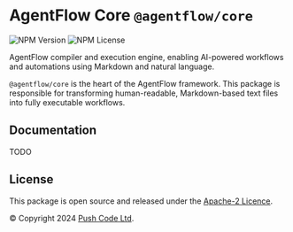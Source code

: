 # AgentFlow Core `@agentflow/core`

![NPM Version](https://img.shields.io/npm/v/%40agentflow%2Fcore?style=flat-square)
![NPM License](https://img.shields.io/npm/l/%40agentflow%2Fcore?style=flat-square)

AgentFlow compiler and execution engine, enabling AI-powered workflows and automations using Markdown and natural language.

`@agentflow/core` is the heart of the AgentFlow framework. This package is responsible for transforming human-readable, Markdown-based text files into fully executable workflows.

## Documentation

TODO

## License

This package is open source and released under the [Apache-2 Licence](https://github.com/lebrunel/agentflow/blob/master/LICENSE).

© Copyright 2024 [Push Code Ltd](https://www.pushcode.com/).
